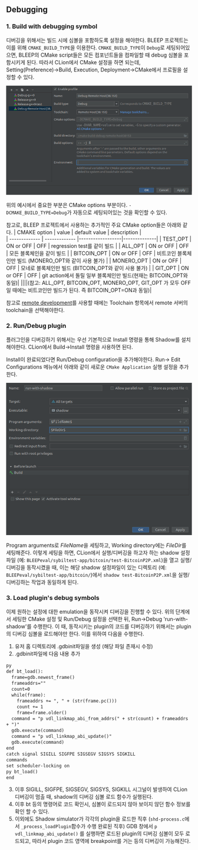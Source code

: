 ## Debugging
### 1. Build with debugging symbol
 디버깅을 위해서는 빌드 시에 심볼을 포함하도록 설정을 해야한다. BLEEP 프로젝트는 이를 위해 `CMAKE_BUILD_TYPE`을 이용한다. `CMAKE_BUILD_TYPE`이 `Debug`로 세팅되어있으면, BLEEP의 CMake script들은 모든 컴포넌트들을 컴파일할 때 debug 심볼을 포함시키게 된다.
 따라서 CLion에서 CMake 설정을 하면 되는데, Setting(Preference)->Build, Execution, Deployment->CMake에서 프로필을 설정할 수 있다.
 
 ![CLion CMake 설정 예시](images/Developerguide-clion-cmake.png)

 위의 예시에서 중요한 부분은 CMake options 부분이다. `-DCMAKE_BUILD_TYPE=Debug`가 자동으로 세팅되어있는 것을 확인할 수 있다.

참고로, BLEEP 프로젝트에서 사용하는 추가적인 주요 CMake option들은 아래와 같다. 
| CMAKE option  |     value     |   default value | description    |     
| ------------- | ------------- |------------------|--------------|
| TEST_OPT      | ON  or OFF  |   OFF | regression test를 같이 빌드 |
| ALL_OPT  | ON or OFF  | OFF | 모든 블록체인을 같이 빌드  |
| BITCOIN_OPT | ON or OFF | OFF | 비트코인 블록체인만 빌드 (MONERO_OPT와 같이 사용 불가) |
| MONERO_OPT | ON or OFF | OFF | 모네로 블록체인만 빌드  (BITCOIN_OPT와 같이 사용 불가) |
| GIT_OPT  | ON or OFF  | OFF | git action에서 돌릴 일부 블록체인만 빌드(현재는 BITCOIN_OPT와 동일)|
||||(참고: ALL_OPT, BITCOIN_OPT, MONERO_OPT, GIT_OPT 가 모두 OFF일 때에는 비트코인만 빌드가 된다. 즉 BITCOIN_OPT=ON과 동일)|

 참고로 [remote development](https://www.jetbrains.com/help/clion/remote-projects-support.html#deployment-entry)를 사용할 때에는 Toolchain 항목에서 remote 서버의 toolchain을 선택해야한다. 

### 2. Run/Debug plugin
플러그인을 디버깅하기 위해서는 우선 기본적으로 Install 명령을 통해 Shadow를 설치해야한다.
CLion에서 Build->Install 명령을 사용하면 된다. 

Install이 완료되었다면 Run/Debug configuration을 추가해야한다. Run-> Edit Configurations 메뉴에서 아래와 같이 새로운 `CMake Application` 실행 설정을 추가한다. 

 ![CLion Run/Debug 설정 예시](images/Developerguide-clion-runconf.png)

Program arguments로 $FileName$을 세팅하고, Working directory에는 $FileDir$를 세팅해준다. 이렇게 세팅을 하면, CLion에서 실행/디버깅을 하고자 하는 shadow 설정파일 (예: `BLEEPeval/sybiltest-app/bitcoin/test-BitcoinP2P.xml`)을 열고 실행/디버깅을 동작시켰을 때, 이는 해당 shadow 설정파일이 있는 디렉토리 (예: `BLEEPeval/sybiltest-app/bitcoin/`)에서 `shadow test-BitcoinP2P.xml`을 실행/디버깅하는 작업과 동일하게 된다. 

### 3. Load plugin's debug symbols 

이제 원하는 설정에 대한 emulation을 동작시켜 디버깅을 진행할 수 있다. 
위의 단계에서 세팅한 CMake 설정 및 Run/Debug 설정을 선택한 뒤, Run->Debug 'run-with-shadow'를 수행한다. 
이 때, 동작시키는 plugin의 코드를 디버깅하기 위해서는 plugin의 디버깅 심볼을 로드해야만 한다.
이를 위하여 다음을 수행한다.

1. 유저 홈 디렉토리에 .gdbinit파일을 생성 (해당 파일 존재시 수정)
2. .gdbinit파일에 다음 내용 추가
```
py
def bt_load():
  frame=gdb.newest_frame()
  frameaddrs=""
  count=0
  while(frame):
    frameaddrs += ", " + (str(frame.pc()))
    count += 1
    frame=frame.older()
  command = "p vdl_linkmap_abi_from_addrs(" + str(count) + frameaddrs + ")"
  gdb.execute(command)
  command = "p vdl_linkmap_abi_update()"
  gdb.execute(command)
end
catch signal SIGILL SIGFPE SIGSEGV SIGSYS SIGKILL
commands
set scheduler-locking on
py bt_load()
end
```
3. 이후 SIGILL, SIGFPE, SIGSEGV, SIGSYS, SIGKILL 시그널이 발생하여 CLion 디버깅이 멈출 때, shadow의 디버깅 심볼 로드 함수가 실행된다.
4. 이후 bt 등의 명령어로 코드 확인시, 심볼이 로드되지 않아 보이지 않던 함수 정보를 확인 할 수 있다.
5. 이외에도 Shadow simulator가 각각의 plugin을 로드한 직후 (`shd-process.c`에서 `_process_loadPlugin`함수가 수행 완료된 직후) GDB 창에서 `p vdl_linkmap_abi_update()` 를 실행하면 로드된 plugin의 디버깅 심볼이 모두 로드되고, 따라서 plugin 코드 영역에 breakpoint를 거는 등의 디버깅이 가능해진다.
